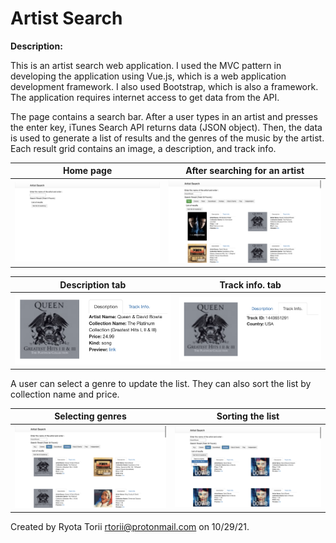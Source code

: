 # Artist Search

**Description:**

This is an artist search web application. I used the MVC pattern in developing the application using Vue.js, which is a web application development framework. I also used Bootstrap, which is also a framework. The application requires internet access to get data from the API.

The page contains a search bar. After a user types in an artist and presses the enter key, iTunes Search API returns data (JSON object). Then, the data is used to generate a list of results and the genres of the music by the artist. Each result grid contains an image, a description, and track info.  



| Home page |After searching for an artist |
| ------ | ------ |
|<img src="photos_for_README/1_home_page.png" width="480"/>|<img src="photos_for_README/2.png" width="470"/>|

| Description tab | Track info. tab |
| ------ | ------ |
|<img src="photos_for_README/3_tab1.png" width="470"/>|<img src="photos_for_README/3_tab2.png" width="470"/>|

A user can select a genre to update the list. They can also sort the list by collection name and price.

| Selecting genres | Sorting the list |
| ------ | ------ |
|<img src="photos_for_README/4_genre.png" width="470"/>|<img src="photos_for_README/5_sort.png" width="470"/>|


Created by Ryota Torii <rtorii@protonmail.com> on 10/29/21.
